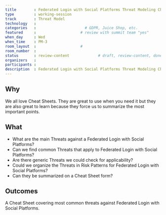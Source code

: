 ```yaml
---
title        : Federated Login with Social Platforms Threat Modeling Cheat Sheet
type         : working-session
track        : Threat Model
technology   :
categories   :                      # GDPR, Juice Shop, etc.
featured     :                    # review with summit team "yes"
when_day     : Wed
when_time    : PM-3
room_layout  :                    #
room_number  :
status       : review-content             # draft, review-content, done
organizers   :
participants : 
description  : Federated Login with Social Platforms Threat Modeling Cheat Sheet
---
```


## Why

We all love Cheat Sheets. They are great to use when you need it but they are also great to learn because they force us to summarize the most important points.


## What

 - What are the main Threats against a Federated Login with Social Platforms? 
 - Can we find common Threats that apply to Federated Login with Social Platforms? 
 - Are there generic Threats we could check for applicability?
 - Could we organize the Threats in Risk Patterns for Federated Login with Social Platforms? 
 - Can they be summarized on a Cheat Sheet form? 

## Outcomes

A Cheat Sheet covering most common threats against Federated Login with Social Platforms.

